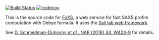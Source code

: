 [![Build Status](https://travis-ci.org/salilab/foxs.svg?branch=master)](https://travis-ci.org/salilab/foxs)
[![codecov](https://codecov.io/gh/salilab/foxs/branch/master/graph/badge.svg)](https://codecov.io/gh/salilab/foxs)

This is the source code for [FoXS](https://salilab.org/foxs/), a web
service for fast SAXS profile computation with Debye formula. It uses
the [Sali lab web framework](https://github.com/salilab/saliweb/).

See [D. Schneidman-Duhovny <i>et al.</i>, NAR (2016) 44, W424-9](http://doi.org/10.1093/nar/gkw389) for details.
